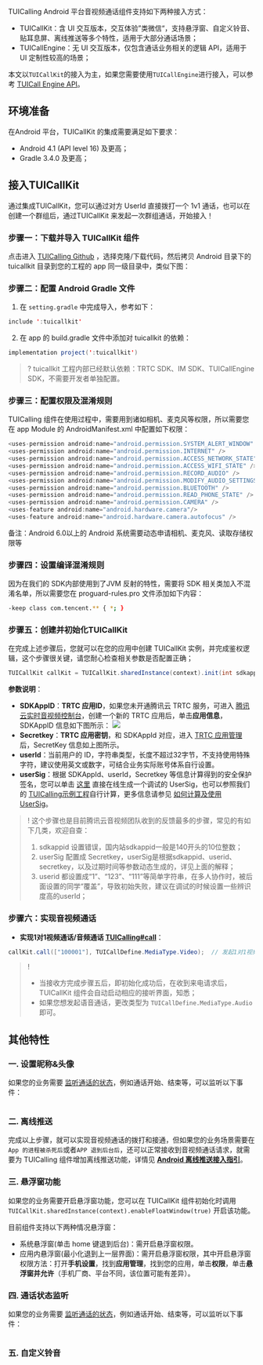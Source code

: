 TUICalling Android 平台音视频通话组件支持如下两种接入方式：

- TUICallKit：含 UI 交互版本，交互体验”类微信“，支持悬浮窗、自定义铃音、贴耳息屏、离线推送等多个特性，适用于大部分通话场景；
- TUICallEngine：无 UI 交互版本，仅包含通话业务相关的逻辑 API，适用于 UI 定制性较高的场景；

本文以`TUICallKit`的接入为主，如果您需要使用`TUICallEngine`进行接入，可以参考 [TUICall Engine API]()。


## 环境准备
在Android 平台，TUICallKit 的集成需要满足如下要求：

- Android 4.1 (API level 16) 及更高；
- Gradle 3.4.0 及更高；


## 接入TUICallKit
通过集成TUICallKit，您可以通过对方 UserId 直接拨打一个 1v1 通话，也可以在创建一个群组后，通过TUICallKit 来发起一次群组通话，开始接入！


### 步骤一：下载并导入 TUICallKit 组件
点击进入 [TUICalling Github](https://github.com/tencentyun/TUICalling) ，选择克隆/下载代码，然后拷贝 Android 目录下的 tuicallkit 目录到您的工程的 app 同一级目录中，类似下图：


### 步骤二：配置 Android Gradle 文件

1. 在 `setting.gradle` 中完成导入，参考如下：
```java
include ':tuicallkit'
```
2. 在 app 的 build.gradle 文件中添加对 tuicallkit 的依赖：
```java
implementation project(':tuicallkit')
```
> ? tuicallkit 工程内部已经默认依赖：TRTC SDK、IM SDK、TUICallEngine SDK，不需要开发者单独配置。

### 步骤三：配置权限及混淆规则

TUICalling 组件在使用过程中，需要用到诸如相机、麦克风等权限，所以需要您在 app Module 的 AndroidManifest.xml 中配置如下权限：
```java
<uses-permission android:name="android.permission.SYSTEM_ALERT_WINDOW" />        // 使用场景：悬浮窗、应用在后台时拉起通话界面时需要此权限；
<uses-permission android:name="android.permission.INTERNET" />              
<uses-permission android:name="android.permission.ACCESS_NETWORK_STATE" />
<uses-permission android:name="android.permission.ACCESS_WIFI_STATE" />
<uses-permission android:name="android.permission.RECORD_AUDIO" />
<uses-permission android:name="android.permission.MODIFY_AUDIO_SETTINGS" />
<uses-permission android:name="android.permission.BLUETOOTH" />                  // 使用场景：使用蓝牙耳机时需要此权限；
<uses-permission android:name="android.permission.READ_PHONE_STATE" />           // 使用场景：判断是否是系统来电打断时需要此权限；
<uses-permission android:name="android.permission.CAMERA" />
<uses-feature android:name="android.hardware.camera"/>
<uses-feature android:name="android.hardware.camera.autofocus" />
```
备注：Android 6.0以上的 Android 系统需要动态申请相机、麦克风、读取存储权限等

### 步骤四：设置编译混淆规则
因为在我们的 SDK内部使用到了JVM 反射的特性，需要将 SDK 相关类加入不混淆名单，所以需要您在 proguard-rules.pro 文件添加如下内容：
``` bash
-keep class com.tencent.** { *; }
```

### 步骤五：创建并初始化TUICallKit
在完成上述步骤后，您就可以在您的应用中创建 TUICallKit 实例，并完成鉴权逻辑，这个步骤很关键，请您耐心检查相关参数是否配置正确；
```java
TUICallKit callKit = TUICallKit.sharedInstance(context).init(int sdkappid, String userId， String userSig);

```
**参数说明**：
- **SDKAppID**：**TRTC 应用ID**，如果您未开通腾讯云 TRTC 服务，可进入 [腾讯云实时音视频控制台](https://console.cloud.tencent.com/trtc/app)，创建一个新的 TRTC 应用后，单击**应用信息**，SDKAppID 信息如下图所示：
![](https://qcloudimg.tencent-cloud.cn/raw/3d6ebfa2a1e4ae5d3af3ecd564fb1463.png)
- **Secretkey**：**TRTC 应用密钥**，和 SDKAppId 对应，进入 [TRTC 应用管理](https://console.cloud.tencent.com/trtc/app) 后，SecretKey 信息如上图所示。
- **userId**：当前用户的 ID，字符串类型，长度不超过32字节，不支持使用特殊字符，建议使用英文或数字，可结合业务实际账号体系自行设置。
- **userSig**：根据 SDKAppId、userId，Secretkey 等信息计算得到的安全保护签名，您可以单击 [这里](https://console.cloud.tencent.com/trtc/usersigtool) 直接在线生成一个调试的 UserSig，也可以参照我们的 [TUICalling示例工程](https://github.com/tencentyun/TUICalling/blob/main/Android/app/src/main/java/com/tencent/liteav/demo/LoginActivity.java#L74)自行计算，更多信息请参见 [如何计算及使用 UserSig](https://cloud.tencent.com/document/product/647/17275)。

> ! 这个步骤也是目前腾讯云音视频团队收到的反馈最多的步骤，常见的有如下几类，欢迎自查：
> 1. sdkappid 设置错误，国内站sdkappid一般是140开头的10位整数；
> 2. userSig 配置成 Secretkey，userSig是根据sdkappid、userid、secretkey，以及过期时间等参数动态生成的，详见上面的解释；
> 3. userid 都设置成“1”、“123”、“111”等简单字符串，在多人协作时，被后面设置的同学“覆盖”，导致初始失败，建议在调试的时候设置一些辨识度高的userId；



###  步骤六：实现音视频通话

- **实现1对1视频通话/音频通话 [TUICalling#call](https://cloud.tencent.com/document/product/647/47712#call)**：
```java
callKit.call(["100001"], TUICallDefine.MediaType.Video);  // 发起1对1视频通话，假设userId为：100001；
```

>!
>- 当接收方完成步骤五后，即初始化成功后，在收到来电请求后，TUICallKit 组件会自动启动相应的接听界面，知悉；    
>- 如果您想发起语音通话，更改类型为 `TUICallDefine.MediaType.Audio` 即可。


## 其他特性

### 一. 设置昵称&头像
如果您的业务需要 [监听通话的状态](https://cloud.tencent.com/document/product/647/47712#setcallinglistener)，例如通话开始、结束等，可以监听以下事件：
```
```


### 二. 离线推送

完成以上步骤，就可以实现音视频通话的拨打和接通，但如果您的业务场景需要在 `App 的进程被杀死后`或者`APP 退到后台后`，还可以正常接收到音视频通话请求，就需要为 TUICalling 组件增加离线推送功能，详情见 [**Android 离线推送接入指引**](https://github.com/tencentyun/TUICalling/blob/main/Android/Android%E7%A6%BB%E7%BA%BF%E6%8E%A8%E9%80%81%E6%8E%A5%E5%85%A5%E6%8C%87%E5%BC%95.md)。

### 三. 悬浮窗功能
如果您的业务需要开启悬浮窗功能，您可以在 TUICallKit 组件初始化时调用 `TUICallKit.sharedInstance(context).enableFloatWindow(true)` 开启该功能。
  
目前组件支持以下两种情况悬浮窗：
- 系统悬浮窗(单击 home 键退到后台)：需开启悬浮窗权限。
- 应用内悬浮窗(最小化退到上一层界面)：需开启悬浮窗权限，其中开启悬浮窗权限方法：打开**手机设置**，找到**应用管理**，找到您的应用，单击**权限**，单击**悬浮窗并允许**（手机厂商、平台不同，该位置可能有差异）。

### 四. 通话状态监听
如果您的业务需要 [监听通话的状态](https://cloud.tencent.com/document/product/647/47712#setcallinglistener)，例如通话开始、结束等，可以监听以下事件：
```
```

### 五. 自定义铃音


